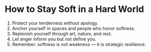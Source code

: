 # How to Stay Soft in a Hard World

1. Protect your tenderness without apology.
2. Anchor yourself in spaces and people who honor softness.
3. Replenish yourself through art, nature, and rest.
4. Let anger inform you but not define you.
5. Remember: softness is not weakness — it is strategic resilience.